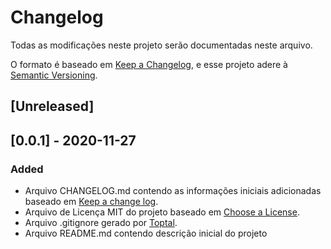# Changelog

Todas as modificações neste projeto serão documentadas neste arquivo.

O formato é baseado em [Keep a Changelog](https://keepachangelog.com/en/1.0.0/),
e esse projeto adere à [Semantic Versioning](https://semver.org/spec/v2.0.0.html).

## [Unreleased]

## [0.0.1] - 2020-11-27

### Added

-   Arquivo CHANGELOG.md contendo as informações iniciais adicionadas baseado em [Keep a change log](https://keepachangelog.com/pt-BR/0.3.0/).
-   Arquivo de Licença MIT do projeto baseado em [Choose a License](https://choosealicense.com/licenses/mit/).
-   Arquivo .gitignore gerado por [Toptal](https://www.toptal.com/developers/gitignore/api/visualstudiocode,go,react).
-   Arquivo README.md contendo descrição inicial do projeto
